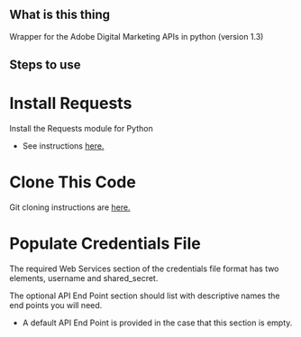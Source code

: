 What is this thing
------
Wrapper for the Adobe Digital Marketing APIs in python (version 1.3)

Steps to use
------

Install Requests
======
Install the Requests module for Python

* See instructions [here.](http://www.python-requests.org/en/latest/user/install/)

Clone This Code
======
Git cloning instructions are [here.](http://git-scm.com/book/en/Git-Basics-Getting-a-Git-Repository#Cloning-an-Existing-Repository)

Populate Credentials File
======
The required Web Services section of the credentials file format has two elements, username and shared_secret.

The optional API End Point section should list with descriptive names the end points you will need.

* A default API End Point is provided in the case that this section is empty.